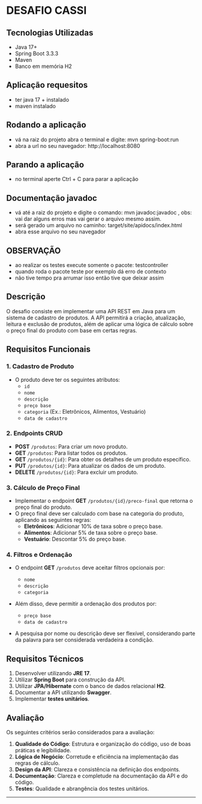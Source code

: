 # DESAFIO CASSI

## Tecnologias Utilizadas

- Java 17+
- Spring Boot 3.3.3
- Maven
- Banco em memória H2

## Aplicação requesitos
- ter java 17 + instalado
- maven instalado

## Rodando a aplicação
- vá na raiz do projeto abra o terminal e digite: mvn spring-boot:run
- abra a url no seu navegador: http://localhost:8080

## Parando a aplicação
- no terminal aperte Ctrl + C para parar a aplicação

## Documentação javadoc
- vá até a raiz do projeto e digite o comando: mvn javadoc:javadoc , obs: vai dar alguns erros mas vai gerar o arquivo mesmo assim.
- será gerado um arquivo no caminho: target/site/apidocs/index.html
- abra esse arquivo no seu navegador

## OBSERVAÇÃO
- ao realizar os testes execute somente o pacote: testcontroller
- quando roda o pacote teste por exemplo dá erro de contexto
- não tive tempo pra arrumar isso então tive que deixar assim

## Descrição

O desafio consiste em implementar uma API REST em Java para um sistema de cadastro de produtos. A API permitirá a criação, atualização, leitura e exclusão de produtos, além de aplicar uma lógica de cálculo sobre o preço final do produto com base em certas regras.

## Requisitos Funcionais

### 1. Cadastro de Produto
- O produto deve ter os seguintes atributos:
  - `id`
  - `nome`
  - `descrição`
  - `preço base`
  - `categoria` (Ex.: Eletrônicos, Alimentos, Vestuário)
  - `data de cadastro`

### 2. Endpoints CRUD

- **POST** `/produtos`: Para criar um novo produto.
- **GET** `/produtos`: Para listar todos os produtos.
- **GET** `/produtos/{id}`: Para obter os detalhes de um produto específico.
- **PUT** `/produtos/{id}`: Para atualizar os dados de um produto.
- **DELETE** `/produtos/{id}`: Para excluir um produto.

### 3. Cálculo de Preço Final

- Implementar o endpoint **GET** `/produtos/{id}/preco-final` que retorna o preço final do produto.
- O preço final deve ser calculado com base na categoria do produto, aplicando as seguintes regras:
  - **Eletrônicos**: Adicionar 10% de taxa sobre o preço base.
  - **Alimentos**: Adicionar 5% de taxa sobre o preço base.
  - **Vestuário**: Descontar 5% do preço base.

### 4. Filtros e Ordenação

- O endpoint **GET** `/produtos` deve aceitar filtros opcionais por:
  - `nome`
  - `descrição`
  - `categoria`
  
- Além disso, deve permitir a ordenação dos produtos por:
  - `preço base`
  - `data de cadastro`
  
- A pesquisa por nome ou descrição deve ser flexível, considerando parte da palavra para ser considerada verdadeira a condição.

## Requisitos Técnicos

1. Desenvolver utilizando **JRE 17**.
2. Utilizar **Spring Boot** para construção da API.
3. Utilizar **JPA/Hibernate** com o banco de dados relacional **H2**.
4. Documentar a API utilizando **Swagger**.
5. Implementar **testes unitários**.

## Avaliação

Os seguintes critérios serão considerados para a avaliação:

1. **Qualidade do Código**: Estrutura e organização do código, uso de boas práticas e legibilidade.
2. **Lógica de Negócio**: Corretude e eficiência na implementação das regras de cálculo.
3. **Design da API**: Clareza e consistência na definição dos endpoints.
4. **Documentação**: Clareza e completude na documentação da API e do código.
5. **Testes**: Qualidade e abrangência dos testes unitários.

---
